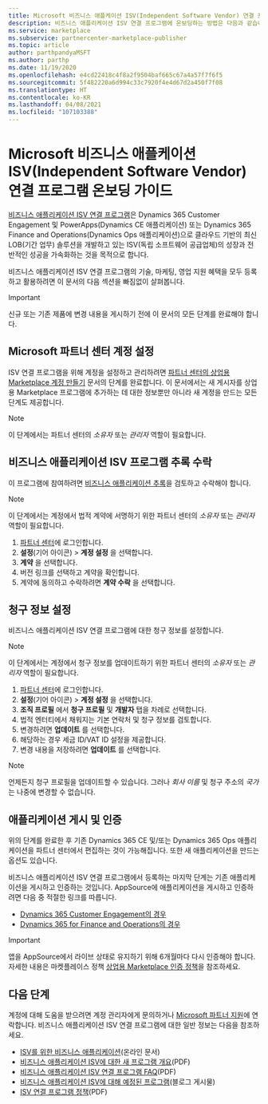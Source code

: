 ```yaml
---
title: Microsoft 비즈니스 애플케이션 ISV(Independent Software Vendor) 연결 프로그램 온보딩 가이드
description: 비즈니스 애플리케이션 ISV 연결 프로그램에 온보딩하는 방법은 다음과 같습니다.
ms.service: marketplace
ms.subservice: partnercenter-marketplace-publisher
ms.topic: article
author: parthpandyaMSFT
ms.author: parthp
ms.date: 11/19/2020
ms.openlocfilehash: e4cd22418c4f8a2f9504baf665c67a4a57f7f6f5
ms.sourcegitcommit: 5f482220a6d994c33c7920f4e4d67d2a450f7f08
ms.translationtype: HT
ms.contentlocale: ko-KR
ms.lasthandoff: 04/08/2021
ms.locfileid: "107103388"
---
```

# <a name="microsoft-business-applications-independent-software-vendor-isv-connect-program-onboarding-guide"></a>Microsoft 비즈니스 애플케이션 ISV(Independent Software Vendor) 연결 프로그램 온보딩 가이드

[비즈니스 애플리케이션 ISV 연결 프로그램](https://partner.microsoft.com/solutions/business-applications/isv-overview)은 Dynamics 365 Customer Engagement 및 PowerApps(Dynamics CE 애플리케이션) 또는 Dynamics 365 Finance and Operations(Dynamics Ops 애플리케이션)으로 클라우드 기반의 최신 LOB(기간 업무) 솔루션을 개발하고 있는 ISV(독립 소프트웨어 공급업체)의 성장과 전반적인 성공을 가속화하는 것을 목적으로 합니다.

비즈니스 애플리케이션 ISV 연결 프로그램의 기술, 마케팅, 영업 지원 혜택을 모두 등록하고 활용하려면 이 문서의 다음 섹션을 빠짐없이 살펴봅니다.

> [!IMPORTANT]
> 신규 또는 기존 제품에 변경 내용을 게시하기 전에 이 문서의 모든 단계를 완료해야 합니다.

## <a name="set-up-your-microsoft-partner-center-account"></a>Microsoft 파트너 센터 계정 설정

ISV 연결 프로그램을 위해 계정을 설정하고 관리하려면 [파트너 센터의 상업용 Marketplace 계정 만들기](create-account.md) 문서의 단계를 완료합니다. 이 문서에서는 새 게시자를 상업용 Marketplace 프로그램에 추가하는 데 대한 정보뿐만 아니라 새 계정을 만드는 모든 단계도 제공합니다.

> [!NOTE]
> 이 단계에서는 파트너 센터의 *소유자* 또는 *관리자* 역할이 필요합니다.

## <a name="accept-the-business-applications-isv-program-addendum"></a>비즈니스 애플리케이션 ISV 프로그램 추록 수락

이 프로그램에 참여하려면 [비즈니스 애플리케이션 추록](https://aka.ms/bizappsisvaddendum)을 검토하고 수락해야 합니다.

> [!NOTE]
> 이 단계에서는 계정에서 법적 계약에 서명하기 위한 파트너 센터의 *소유자* 또는 *관리자* 역할이 필요합니다.

1. [파트너 센터](https://partner.microsoft.com/dashboard)에 로그인합니다.
1. **설정**(기어 아이콘) > **계정 설정** 을 선택합니다.
1. **계약** 을 선택합니다.
1. 버전 링크를 선택하고 계약을 확인합니다.
1. 계약에 동의하고 수락하려면 **계약 수락** 을 선택합니다.

## <a name="set-up-your-billing-information"></a>청구 정보 설정

비즈니스 애플리케이션 ISV 연결 프로그램에 대한 청구 정보를 설정합니다.

> [!NOTE]
> 이 단계에서는 계정에서 청구 정보를 업데이트하기 위한 파트너 센터의 *소유자* 또는 *관리자* 역할이 필요합니다.

1. [파트너 센터](https://partner.microsoft.com/dashboard)에 로그인합니다.
1. **설정**(기어 아이콘) > **계정 설정** 을 선택합니다.
1. **조직 프로필** 에서 **청구 프로필** 및 **개발자** 탭을 차례로 선택합니다.
1. 법적 엔터티에서 채워지는 기본 연락처 및 청구 정보를 검토합니다.
1. 변경하려면 **업데이트** 를 선택합니다.
1. 해당하는 경우 세금 ID/VAT ID 설정을 제공합니다.
1. 변경 내용을 저장하려면 **업데이트** 를 선택합니다.

> [!NOTE]
> 언제든지 청구 프로필을 업데이트할 수 있습니다. 그러나 *회사 이름* 및 청구 주소의 *국가* 는 나중에 변경할 수 없습니다.

## <a name="publish-and-certify-your-application"></a>애플리케이션 게시 및 인증

위의 단계를 완료한 후 기존 Dynamics 365 CE 및/또는 Dynamics 365 Ops 애플리케이션을 파트너 센터에서 편집하는 것이 가능해집니다. 또한 새 애플리케이션을 만드는 옵션도 있습니다.

비즈니스 애플리케이션 ISV 연결 프로그램에서 등록하는 마지막 단계는 기존 애플리케이션을 게시하고 인증하는 것입니다. AppSource에 애플리케이션을 게시하고 인증하려면 다음 중 적절한 링크를 따릅니다.

- [Dynamics 365 Customer Engagement의 경우](/powerapps/developer/common-data-service/publish-app-appsource) 
- [Dynamics 365 for Finance and Operations의 경우](/dynamics365/fin-ops-core/dev-itpro/lcs-solutions/lcs-solutions-app-source)

> [!IMPORTANT]
> 앱을 AppSource에서 라이브 상태로 유지하기 위해 6개월마다 다시 인증해야 합니다. 자세한 내용은 마켓플레이스 정책 [상업용 Marketplace 인증 정책](/legal/marketplace/certification-policies)을 참조하세요.

## <a name="next-steps"></a>다음 단계

계정에 대해 도움을 받으려면 계정 관리자에게 문의하거나 [Microsoft 파트너 지원](https://aka.ms/marketplacepublishersupport)에 연락합니다. 비즈니스 애플리케이션 ISV 연결 프로그램에 대한 일반 정보는 다음을 참조하세요.

- [ISV를 위한 비즈니스 애플리케이션](https://partner.microsoft.com/solutions/business-applications/isv-overview)(온라인 문서)
- [비즈니스 애플리케이션 ISV에 대한 새 프로그램 개요](https://aka.ms/BizAppsISVProgram)(PDF)
- [비즈니스 애플리케이션 ISV 연결 프로그램 FAQ](https://assetsprod.microsoft.com/faq-using-partner-center-isv-connect.pdf)(PDF)
- [비즈니스 애플리케이션 ISV에 대해 예정된 프로그램](https://cloudblogs.microsoft.com/dynamics365/bdm/2019/04/17/upcoming-program-for-business-applications-isvs/)(블로그 게시물)
- [ISV 연결 프로그램 정책](https://aka.ms/bizappsisvpolicies)(PDF)
